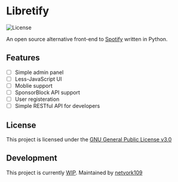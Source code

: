 # Libretify
![License](https://img.shields.io/github/license/netvork109/libretify)

An open source alternative front-end to [Spotify](https://www.spotify.com/) written in Python.

## Features
- [ ] Simple admin panel
- [ ] Less-JavaScript UI
- [ ] Moblie support
- [ ] SponsorBlock API support
- [ ] User registeration
- [ ] Simple RESTful API for developers

## License
This project is licensed under the [GNU General Public License v3.0](https://img.shields.io/github/license/netvork109/libretify)

## Development
This project is currently [WIP](https://www.urbandictionary.com/define.php?term=Wip). Maintained by [netvork109](https://github.com/netvork109)